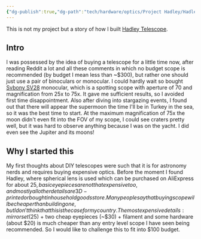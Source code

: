 ```yaml
---
{"dg-publish":true,"dg-path":"tech/hardware/optics/Project Hadley/Hadley.md","permalink":"/tech/hardware/optics/project-hadley/hadley/","noteIcon":"","created":"2024-11-19T16:38:07.712+03:00","updated":"2024-11-19T21:48:59.637+03:00"}
---
```


This is not my project but a story of how I built [Hadley Telescope](https://www.printables.com/model/224383-astronomical-telescope-hadley-an-easy-assembly-hig).

## Intro
I was possessed by the idea of buying a telescope for a little time now, after reading Reddit a lot and all these comments in which no budget scope is recommended (by budget I mean less than ~$300), but rather one should just use a pair of binoculars or monocular. I could hardly wait so bought [Svbony SV28](https://www.svbony.com/svbony-sv28-spotting-scope/#F9308P-W9177A-W2546A) monocular, which is a spotting scope with aperture of 70 and magnification from 25x to 75x. It gave me sufficient results, so I avoided first time disappointment. Also after diving into stargazing events, I found out that there will appear the supermoon the time I'll be in Turkey in the sea, so it was the best time to start. At the maximum magnification of 75x the moon didn't even fit into the FOV of my scope, I could see craters pretty well, but it was hard to observe anything because I was on the yacht. I did even see the Jupiter and its moons!

## Why I started this
My first thoughts about DIY telescopes were such that it is for astronomy nerds and requires buying expensive optics. Before the moment I found Hadley, where spherical lens is used which can be purchased on AliExpress for about $25, basic eyepieces are not that expensive too, and mostly all other details are 3D-printed or bought in household goods store. Many people say that buying scope will be cheaper than building one, but I don't think that this is the case for my country. 
The most expensive details: mirror set ($25) + two cheap eyepieces (~$30) + filament and some hardware (about $20) is much cheaper than any entry level scope I have seen being recommended. So I would like to challenge this to fit into $100 budget.

